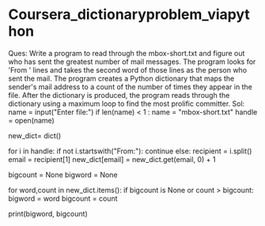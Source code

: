 # Coursera_dictionaryproblem_viapython
Ques:
Write a program to read through the mbox-short.txt and figure out who has sent the greatest number of mail messages. The program looks for 'From ' lines and takes the second word of those lines as the person who sent the mail. The program creates a Python dictionary that maps the sender's mail address to a count of the number of times they appear in the file. After the dictionary is produced, the program reads through the dictionary using a maximum loop to find the most prolific committer.
Sol:
name = input("Enter file:")
if len(name) < 1 : name = "mbox-short.txt"
handle = open(name)

new_dict= dict()

for i in handle:
     if not i.startswith("From:"):
          continue
     else:
          recipient = i.split()
          email = recipient[1]
          new_dict[email] = new_dict.get(email, 0) + 1

bigcount = None
bigword = None

for word,count in new_dict.items():
     if bigcount is None or count > bigcount:
          bigword = word
          bigcount = count

print(bigword, bigcount)
